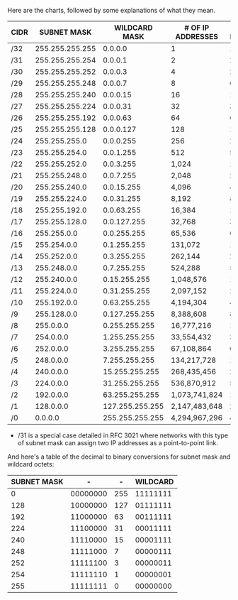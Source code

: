 Here are the charts, followed by some explanations of what they mean.

|CIDR|  SUBNET MASK |   WILDCARD MASK|# OF IP ADDRESSES|# OF USABLE IP ADDRESSES|
|----|--------------|----------------|-----------------|-----------------------|
|/32|   255.255.255.255|	0.0.0.0|	1|	1
|/31|   255.255.255.254|	0.0.0.1|	2|	2*
|/30|	255.255.255.252|	0.0.0.3|	4|	2
|/29|	255.255.255.248|	0.0.0.7|	8|	6
|/28|	255.255.255.240|	0.0.0.15|	16|	14
|/27|	255.255.255.224|	0.0.0.31|	32|	30
|/26|	255.255.255.192|	0.0.0.63|	64|	62
|/25|	255.255.255.128|	0.0.0.127|	128|	126
|/24|	255.255.255.0|	0.0.0.255|	256|	254
|/23|	255.255.254.0|	0.0.1.255|	512|	510
|/22|	255.255.252.0|	0.0.3.255|	1,024|	1,022
|/21|	255.255.248.0|	0.0.7.255|	2,048|	2,046
|/20|	255.255.240.0|	0.0.15.255|	4,096|	4,094
|/19|	255.255.224.0|	0.0.31.255|	8,192|	8,190
|/18|	255.255.192.0|	0.0.63.255|	16,384|	16,382
|/17|	255.255.128.0|	0.0.127.255|	32,768|	32,766
|/16|	255.255.0.0|	0.0.255.255|	65,536|	65,534
|/15|	255.254.0.0|	0.1.255.255|	131,072|	131,070
|/14|	255.252.0.0|	0.3.255.255|	262,144|	262,142
|/13|	255.248.0.0|	0.7.255.255|	524,288|	524,286
|/12|	255.240.0.0|	0.15.255.255|	1,048,576|	1,048,574
|/11|	255.224.0.0|	0.31.255.255|	2,097,152|	2,097,150
|/10|	255.192.0.0|	0.63.255.255|	4,194,304|	4,194,302
|/9|	255.128.0.0|	0.127.255.255|	8,388,608|	8,388,606
|/8|	255.0.0.0|	0.255.255.255|	16,777,216|	16,777,214
|/7|	254.0.0.0|	1.255.255.255|	33,554,432|	33,554,430
|/6|	252.0.0.0|	3.255.255.255|	67,108,864|	67,108,862
|/5|	248.0.0.0|	7.255.255.255|	134,217,728|	134,217,726
|/4|	240.0.0.0|	15.255.255.255|	268,435,456|	268,435,454
|/3|	224.0.0.0|	31.255.255.255|	536,870,912|	536,870,910
|/2|	192.0.0.0|	63.255.255.255|	1,073,741,824|	1,073,741,822
|/1|	128.0.0.0|	127.255.255.255|	2,147,483,648|	2,147,483,646
|/0|	0.0.0.0|	255.255.255.255|	4,294,967,296|	4,294,967,294

* /31 is a special case detailed in RFC 3021 where networks with this type of subnet mask can assign two IP addresses as a point-to-point link.

And here's a table of the decimal to binary conversions for subnet mask and wildcard octets:

|SUBNET MASK	|-|-|WILDCARD|
|-------------|-|-|--------|
|0|	00000000|	255|	11111111
|128|	10000000|	127|	01111111
|192|	11000000|	63|	00111111
|224|	11100000|	31|	00011111
|240|	11110000|	15|	00001111
|248|	11111000|	7|	00000111
|252|	11111100|	3|	00000011
|254|	11111110|	1|	00000001
|255|	11111111|	0|	00000000